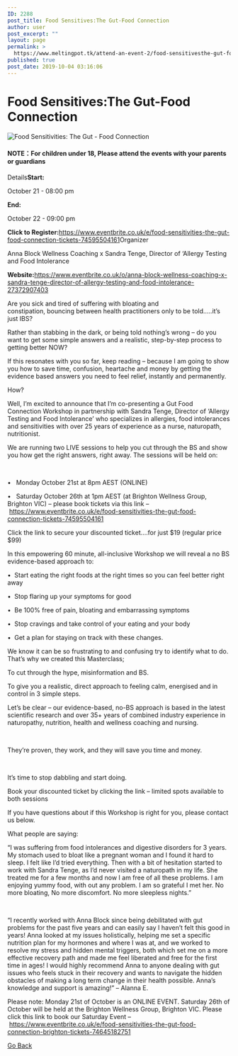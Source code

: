 ```yaml
---
ID: 2288
post_title: Food Sensitives:The Gut-Food Connection
author: user
post_excerpt: ""
layout: page
permalink: >
  https://www.meltingpot.tk/attend-an-event-2/food-sensitivesthe-gut-food-connection/
published: true
post_date: 2019-10-04 03:16:06
---
```

<h1> <strong>Food Sensitives:The Gut-Food Connection</strong></h1>		
										<img src="http://www.meltingpot.tk/wp-content/uploads/elementor/thumbs/1935_image-oeiscd7seswno2z6rl3jqsrcuvgfxudfojj2yqw3uw.png" title="Food Sensitivities: The Gut &#8211; Food Connection" alt="Food Sensitivities: The Gut - Food Connection" />											
		<h4><strong>NOTE：For children under 18, Please attend the events with your parents or guardians</strong></h4>Details<strong>Start:</strong><p>October 21 - 08:00 pm</p><strong>End:</strong><p>October 22 - 09:00 pm</p><strong>Click to Register:</strong><a href="https://www.eventbrite.co.uk/e/food-sensitivities-the-gut-food-connection-tickets-74595504161">https://www.eventbrite.co.uk/e/food-sensitivities-the-gut-food-connection-tickets-74595504161</a>Organizer<p>Anna Block Wellness Coaching x Sandra Tenge, Director of ‘Allergy Testing and Food Intolerance</p><p><strong>Website:</strong><a href="https://www.eventbrite.co.uk/o/anna-block-wellness-coaching-x-sandra-tenge-director-of-allergy-testing-and-food-intolerance-27372907403">https://www.eventbrite.co.uk/o/anna-block-wellness-coaching-x-sandra-tenge-director-of-allergy-testing-and-food-intolerance-27372907403</a></p>		
		<p>Are you sick and tired of suffering with bloating and constipation, bouncing between health practitioners only to be told…..it’s just IBS?</p><p>Rather than stabbing in the dark, or being told nothing’s wrong – do you want to get some simple answers and a realistic, step-by-step process to getting better NOW?</p><p>If this resonates with you so far, keep reading – because I am going to show you how to save time, confusion, heartache and money by getting the evidence based answers you need to feel relief, instantly and permanently.</p><p>How?</p><p>Well, I’m excited to announce that I’m co-presenting a Gut Food Connection Workshop in partnership with Sandra Tenge, Director of ‘Allergy Testing and Food Intolerance’ who specializes in allergies, food intolerances and sensitivities with over 25 years of experience as a nurse, naturopath, nutritionist.</p><p>We are running two LIVE sessions to help you cut through the BS and show you how get the right answers, right away. The sessions will be held on:</p><p> </p><p>•   Monday October 21st at 8pm AEST (ONLINE)</p><p>•   Saturday October 26th at 1pm AEST (at Brighton Wellness Group, Brighton VIC) – please book tickets via this link – <a href="https://www.eventbrite.co.uk/e/food-sensitivities-the-gut-food-connection-brighton-tickets-74645182751" target="_blank" rel="noopener noreferrer">https://www.eventbrite.co.uk/e/food-sensitivities-the-gut-food-connection-tickets-74595504161</a></p><p>Click the link to secure your discounted ticket….for just $19 (regular price $99) </p><p>In this empowering 60 minute, all-inclusive Workshop we will reveal a no BS evidence-based approach to:</p><p>•  Start eating the right foods at the right times so you can feel better right away</p><p>•  Stop flaring up your symptoms for good</p><p>•  Be 100% free of pain, bloating and embarrassing symptoms</p><p>•  Stop cravings and take control of your eating and your body</p><p>•  Get a plan for staying on track with these changes.</p><p>We know it can be so frustrating to and confusing try to identify what to do. That’s why we created this Masterclass;</p><p>To cut through the hype, misinformation and BS.</p><p>To give you a realistic, direct approach to feeling calm, energised and in control in 3 simple steps.</p><p>Let’s be clear – our evidence-based, no-BS approach is based in the latest scientific research and over 35+ years of combined industry experience in naturopathy, nutrition, health and wellness coaching and nursing.</p><p> </p><p>They’re proven, they work, and they will save you time and money.</p><p> </p><p>It’s time to stop dabbling and start doing.</p><p>Book your discounted ticket by clicking the link – limited spots available to both sessions</p><p>If you have questions about if this Workshop is right for you, please contact us below.</p><p>What people are saying:</p><p>“I was suffering from food intolerances and digestive disorders for 3 years. My stomach used to bloat like a pregnant woman and I found it hard to sleep. I felt like I’d tried everything. Then with a bit of hesitation started to work with Sandra Tenge, as I’d never visited a naturopath in my life. She treated me for a few months and now I am free of all these problems. I am enjoying yummy food, with out any problem. I am so grateful I met her. No more bloating, No more discomfort. No more sleepless nights.”</p><p> </p><p>“I recently worked with Anna Block since being debilitated with gut problems for the past five years and can easily say I haven’t felt this good in years! Anna looked at my issues holistically, helping me set a specific nutrition plan for my hormones and where I was at, and we worked to resolve my stress and hidden mental triggers, both which set me on a more effective recovery path and made me feel liberated and free for the first time in ages! I would highly recommend Anna to anyone dealing with gut issues who feels stuck in their recovery and wants to navigate the hidden obstacles of making a long term change in their health possible. Anna’s knowledge and support is amazing!” – Alanna E.</p><p>Please note: Monday 21st of October is an ONLINE EVENT. Saturday 26th of October will be held at the Brighton Wellness Group, Brighton VIC. Please click this link to book our Saturday Event – <a href="https://www.eventbrite.co.uk/e/food-sensitivities-the-gut-food-connection-brighton-tickets-74645182751" target="_blank" rel="noopener noreferrer">https://www.eventbrite.co.uk/e/food-sensitivities-the-gut-food-connection-brighton-tickets-74645182751</a></p>		
			<a href="https://www.meltingpot.tk/attend-an-event-2/" role="button">
						Go Back
					</a>
